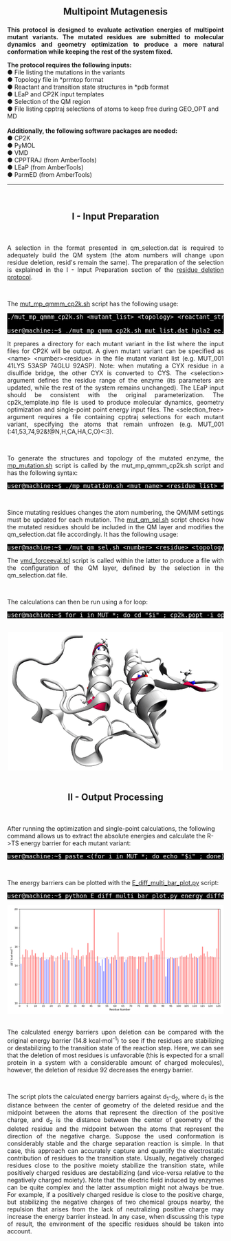<br>

<h2><p align="center"> <b>Multipoint Mutagenesis</b> </p> </h2>

<p align="justify"><b>This protocol is designed to evaluate activation energies of multipoint mutant variants. The mutated residues are submitted to molecular dynamics and geometry optimization to produce a more natural conformation while keeping the rest of the system fixed. </b></p>

<p><b>The protocol requires the following inputs:</b>
<br>
● File listing the mutations in the variants
<br>
● Topology file in *prmtop format
<br>
● Reactant and transition state structures in *pdb format
<br>
● LEaP and CP2K input templates
<br>
● Selection of the QM region
<br>
● File listing cpptraj selections of atoms to keep free during GEO_OPT and MD
<br>
<br>
<b>Additionally, the following software packages are needed:</b>
<br>
● CP2K
<br>
● PyMOL
<br>
● VMD
<br>
● CPPTRAJ (from AmberTools)
<br>
● LEaP (from AmberTools)
<br>
● ParmED (from AmberTools)
</p>


---

<br>
<h2> <p align="center"> <b>I - Input Preparation </b> </p></h2>

<br/>

<p align="justify">A selection in the format presented in qm_selection.dat is required to adequately build the QM system (the atom numbers will change upon residue deletion, resid's remain the same). The preparation of the selection is explained in the I - Input Preparation section of the <a href="https://arvpinto.github.io/enzyme_mutagenesis_cp2k/residue_deletion.html" target="_blank">residue deletion protocol</a>.</p>

<br>

The <a href="https://arvpinto.github.io/enzyme_mutagenesis_cp2k/scripts/mut_mp_qmmm_cp2k.sh" target="_blank">mut_mp_qmmm_cp2k.sh</a> script has the following usage:

<pre style="color: white; background-color: black;">
./mut_mp_qmmm_cp2k.sh &lt;mutant_list&gt; &lt;topology&gt; &lt;reactant_structure&gt; &lt;ts_structure&gt; &lt;selection&gt; &lt;leap_template&gt; &lt;cp2k_template&gt; &lt;qm_selection&gt; &lt;selection_free&gt;
    
user@machine:~$ ./mut_mp_qmmm_cp2k.sh mut_list.dat hpla2_ee.prmtop R.pdb TS.pdb :1-124 leap_template.in cp2k_template.inp qm_selection.dat selection_free.dat
</pre>

<p align="justify">It prepares a directory for each mutant variant in the list where the input files for CP2K will be output. A given mutant variant can be specified as &lt;name&gt; &lt;number&gt;&lt;residue&gt; in the file mutant variant list (e.g. MUT_001 41LYS 53ASP 74GLU 92ASP). Note: when mutating a CYX residue in a disulfide bridge, the other CYX is converted to CYS. The &lt;selection&gt; argument defines the residue range of the enzyme (its parameters are updated, while the rest of the system remains unchanged). The LEaP input should be consistent with the original parameterization. The cp2k_template.inp file is used to produce molecular dynamics, geometry optimization and single-point point energy input files. The &lt;selection_free&gt; argument requires a file containing cpptraj selections for each mutant variant, specifying the atoms that remain unfrozen (e.g. MUT_001 (:41,53,74,92&amp;!@N,H,CA,HA,C,O)&lt;:3).</p>

<br/>
    
<p align="justify">To generate the structures and topology of the mutated enzyme, the <a href="https://arvpinto.github.io/enzyme_mutagenesis_cp2k/scripts/mp_mutation.sh" target="_blank">mp_mutation.sh</a> script is called by the mut_mp_qmmm_cp2k.sh script and has the following syntax:</p>

<pre style="color: white; background-color: black;">
user@machine:~$ ./mp_mutation.sh &lt;mut_name&gt; &lt;residue_list&gt; &lt;topology&gt; &lt;reactant_structure&gt; &lt;ts_structure&gt; &lt;selection&gt; &lt;leap_template&gt;
</pre>

<br/>

<p align="justify">Since mutating residues changes the atom numbering, the QM/MM settings must be updated for each mutation. The <a href="https://arvpinto.github.io/enzyme_mutagenesis_cp2k/scripts/mut_qm_sel.sh" target="_blank">mut_qm_sel.sh</a> script checks how the mutated residues should be included in the QM layer and modifies the qm_selection.dat file accordingly. It has the following usage:</p>

<pre style="color: white; background-color: black;">
user@machine:~$ ./mut_qm_sel.sh &lt;number&gt; &lt;residue&gt; &lt;topology&gt; &lt;qm_selection&gt;
</pre>

<p align="justify">The <a href="https://arvpinto.github.io/enzyme_mutagenesis_cp2k/scripts/vmd_forceeval.tcl" target="_blank">vmd_forceeval.tcl</a> script is called within the latter to produce a file with the configuration of the QM layer, defined by the selection in the qm_selection.dat file.</p>

<br/>

The calculations can then be run using a for loop:
<pre style="color: white; background-color: black;">
user@machine:~$ for i in MUT_*; do cd "$i" ; cp2k.popt -i opt_res_R.inp -o opt_res_R.out ; cp2k.popt -i scan_res_R.inp -o scan_res_R.out ; cp2k.popt -i opt_res_TS.inp -o opt_res_TS.out ; cp2k.popt -i scan_res_TS.inp -o scan_res_TS.out ; cd .. ; done
</pre>

<br/>

<div align="center">
    <img src="assets/img/mut_multi_md.gif" width="500">
</div>

<br/>

<h2> <p align="center"> <b>II - Output Processing</b> </p></h2>

<br>

After running the optimization and single-point calculations, the following command allows us to extract the absolute energies and calculate the R->TS energy barrier for each mutant variant:

<pre style="color: white; background-color: black;">
user@machine:~$ paste <(for i in MUT_*; do echo "$i" ; done) <(for i in MUT_*; do echo $(grep "Total FORCE" "$i"/sp_res_TS.out | tail -n -1) ; done | awk '{print $9}') <(for i in MUT_*; do echo $(grep "Total FORCE" "$i"/sp_res_R.out | tail -n -1) ; done | awk '{print $9}') | awk '{print $1,($2-$3)*627.509}' | sort -n -k1,1 > energy_differences_multi.dat
</pre>

<br/>

The energy barriers can be plotted with the <a href="https://arvpinto.github.io/enzyme_mutagenesis_cp2k/hpla2_example/E_diff_multi_bar_plot.py" target="_blank">E_diff_multi_bar_plot.py</a> script:

<pre style="color: white; background-color: black;">
user@machine:~$ python E_diff_multi_bar_plot.py energy_differences_multi.dat
</pre>

<div align="center">
    <img src="hpla2_example/bar_plot.png">
</div>
<br/>

<p align="justify"> The calculated energy barriers upon deletion can be compared with the original energy barrier (14.8 kcal⋅mol<sup>-1</sup>) to see if the residues are stabilizing or destabilizing to the transition state of the reaction step. Here, we can see that the deletion of most residues is unfavorable (this is expected for a small protein in a system with a considerable amount of charged molecules), however, the deletion of residue 92 decreases the energy barrier. </p>

<br>

<p align="justify"> The script plots the calculated energy barriers against d<sub>1</sub>-d<sub>2</sub>, where d<sub>1</sub> is the distance between the center of geometry of the deleted residue and the midpoint between the atoms that represent the direction of the positive charge, and d<sub>2</sub> is the distance between the center of geometry of the deleted residue and the midpoint between the atoms that represent the direction of the negative charge. Suppose the used conformation is considerably stable and the charge separation reaction is simple. In that case, this approach can accurately capture and quantify the electrostatic contribution of residues to the transition state. Usually, negatively charged residues close to the positive moiety stabilize the transition state, while positively charged residues are destabilizing (and vice-versa relative to the negatively charged moiety). Note that the electric field induced by enzymes can be quite complex and the latter assumption might not always be true. For example, if a positively charged residue is close to the positive charge, but stabilizing the negative charges of two chemical groups nearby, the repulsion that arises from the lack of neutralizing positive charge may increase the energy barrier instead. In any case, when discussing this type of result, the environment of the specific residues should be taken into account. </p>

<br/>
